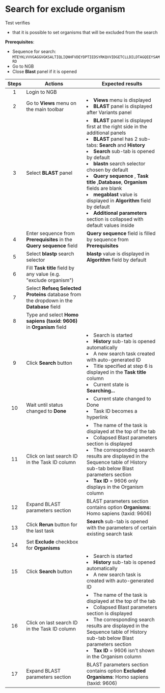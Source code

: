 # Search for exclude organism
Test verifies
 - that it is possible to set organisms that will be excluded from the search

**Prerequisites**:
 - Sequence for search:
 `MTEYKLVVVGAGGVGKSALTIQLIQNHFVDEYDPTIEDSYRKQVVIDGETCLLDILDTAGQEEYSAMRD`
 - Go to NGB
 - Close **Blast** panel if it is opened

| Steps | Actions | Expected results |
| :---: | --- | --- |
| 1 | Login to NGB | |
| 2 | Go to  **Views** menu on the main toolbar| <li> **Views** menu is displayed <li> **BLAST** panel is displayed after Variants panel|
| 3 | Select **BLAST** panel | <li>**BLAST** panel is displayed first at the right side in the additional panels <li> **BLAST** panel has 2 sub-tabs: **Search** and **History** <li> **Search** sub-tab is opened by default  <li> **blastn** search selector chosen by default <li> **Query sequence** , **Task title** ,**Database**, **Organism** fields are blank <li> **megablast** value is displayed in **Algorithm** field by default  <li> **Additional parameters** section is collapsed with default values inside |
| 4 | Enter sequence from **Prerequisites** in the **Query sequence** field | **Query sequence** field is filled by sequence from **Prerequisites**|
| 5 | Select **blastp** search selector | **blastp** value is displayed in **Algorithm** field by default  |
| 6 | Fill **Task title** field by any value (e.g. "exclude organism") | |
| 7 | Select **Refseq Selected Proteins** database from the dropdown in the **Database** field||
| 8 | Type and select **Homo sapiens (taxid: 9606)** in **Organism** field| |
| 9 | Click **Search** button|  <li> Search is started <li> **History** sub-tab is opened automatically <li> A new search task created with auto-generated ID <li>  Title specified at step 6 is displayed in the **Task title** column <li> Current state is **Searching...** |
| 10 | Wait until status changed to **Done**	| <li>Current state changed to Done <li> Task ID becomes a hyperlink |
| 11 |	Click on last search ID in the Task ID column	| <li> The name of the task is displayed at the top of the tab <li> Collapsed Blast parameters section is displayed <li> The corresponding search results are displayed in the Sequence table of History sub-tab below Blast parameters section <li> **Tax ID** = 9606 only displays in the Organism column |
| 12 | Expand BLAST parameters section | BLAST parameters section contains option **Organisms**: Homo sapiens (taxid: 9606) |
| 13 | Click **Rerun** button for the last task | **Search** sub-tab is opened with the parameters of certain existing search task |
| 14 | Set **Exclude** checkbox for **Organisms** | |
| 15 | Click **Search** button| <li> Search is started <li> **History** sub-tab is opened automatically <li> A new search task is created with auto-generated ID |
| 16 | Click on last search ID in the Task ID column | <li> The name of the task is displayed at the top of the tab <li> Collapsed Blast parameters section is displayed <li> The corresponding search results are displayed in the Sequence table of History sub-tab below Blast parameters section <li> **Tax ID** = 9606 isn't shown in the Organism column |
| 17 | Expand BLAST parameters section | BLAST parameters section contains option **Excluded Organisms**: Homo sapiens (taxid: 9606) |